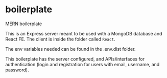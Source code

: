 # boilerplate
MERN boilerplate 

This is an Express server meant to be used with a MongoDB database and React FE. The client is inside the folder called `React`. 

The env variables needed can be found in the .env.dist folder. 

This boilerplate has the server configured, and APIs/interfaces for authentication (login and registration for users with email, username, and password).



